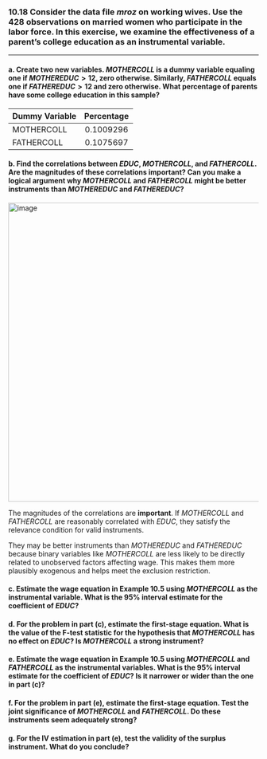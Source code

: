 ### 10.18 Consider the data file *mroz* on working wives. Use the 428 observations on married women who participate in the labor force. In this exercise, we examine the effectiveness of a parent’s college education as an instrumental variable.
---

#### a. Create two new variables. $MOTHERCOLL$ is a dummy variable equaling one if $MOTHEREDUC>12$, zero otherwise. Similarly, $FATHERCOLL$ equals one if $FATHEREDUC>12$ and zero otherwise. What percentage of parents have some college education in this sample?

| Dummy Variable   | Percentage |
|------------------|:-----------:|
| MOTHERCOLL       | 0.1009296   | 
| FATHERCOLL       | 0.1075697   |

#### b. Find the correlations between $EDUC$, $MOTHERCOLL$, and $FATHERCOLL$. Are the magnitudes of these correlations important? Can you make a logical argument why $MOTHERCOLL$ and $FATHERCOLL$ might be better instruments than $MOTHEREDUC$ and $FATHEREDUC$?

<img width="600" alt="image" src="https://github.com/user-attachments/assets/90b50d4a-5eec-41da-af54-b6d15cc940e7" />

The magnitudes of the correlations are **important**. If $MOTHERCOLL$ and $FATHERCOLL$ are reasonably correlated with $EDUC$, they satisfy the relevance condition for valid instruments.

They may be better instruments than $MOTHEREDUC$ and $FATHEREDUC$ because binary variables like $MOTHERCOLL$ are less likely to be directly related to unobserved factors affecting wage. This makes them more plausibly exogenous and helps meet the exclusion restriction.

#### c. Estimate the wage equation in Example 10.5 using $MOTHERCOLL$ as the instrumental variable. What is the 95% interval estimate for the coefficient of $EDUC$?

#### d. For the problem in part (c), estimate the first-stage equation. What is the value of the F-test statistic for the hypothesis that $MOTHERCOLL$ has no effect on $EDUC$? Is $MOTHERCOLL$ a strong instrument?

#### e. Estimate the wage equation in Example 10.5 using $MOTHERCOLL$ and $FATHERCOLL$ as the instrumental variables. What is the 95% interval estimate for the coefficient of $EDUC$? Is it narrower or wider than the one in part (c)?

#### f. For the problem in part (e), estimate the first-stage equation. Test the joint significance of $MOTHERCOLL$ and $FATHERCOLL$. Do these instruments seem adequately strong?

#### g. For the IV estimation in part (e), test the validity of the surplus instrument. What do you conclude?
